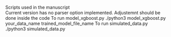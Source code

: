 Scripts used in the manuscript<br />
Current version has no parser option implemented. Adjustemnt should be done inside the code
To run model_xgboost.py
./python3 model_xgboost.py your_data_name trained_model_file_name
To run simulated_data.py
./python3 simulated_data.py
